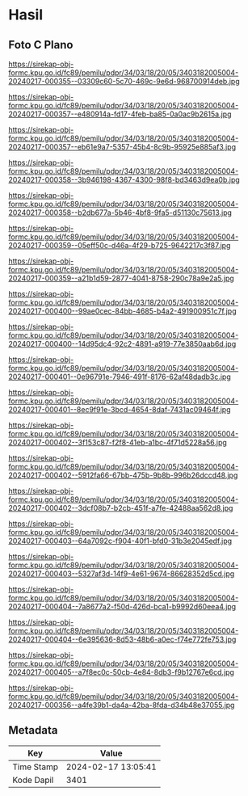 # Hasil

## Foto C Plano

https://sirekap-obj-formc.kpu.go.id/fc89/pemilu/pdpr/34/03/18/20/05/3403182005004-20240217-000355--03309c60-5c70-469c-9e6d-968700914deb.jpg

https://sirekap-obj-formc.kpu.go.id/fc89/pemilu/pdpr/34/03/18/20/05/3403182005004-20240217-000357--e480914a-fd17-4feb-ba85-0a0ac9b2615a.jpg

https://sirekap-obj-formc.kpu.go.id/fc89/pemilu/pdpr/34/03/18/20/05/3403182005004-20240217-000357--eb61e9a7-5357-45b4-8c9b-95925e885af3.jpg

https://sirekap-obj-formc.kpu.go.id/fc89/pemilu/pdpr/34/03/18/20/05/3403182005004-20240217-000358--3b946198-4367-4300-98f8-bd3463d9ea0b.jpg

https://sirekap-obj-formc.kpu.go.id/fc89/pemilu/pdpr/34/03/18/20/05/3403182005004-20240217-000358--b2db677a-5b46-4bf8-9fa5-d51130c75613.jpg

https://sirekap-obj-formc.kpu.go.id/fc89/pemilu/pdpr/34/03/18/20/05/3403182005004-20240217-000359--05eff50c-d46a-4f29-b725-9642217c3f87.jpg

https://sirekap-obj-formc.kpu.go.id/fc89/pemilu/pdpr/34/03/18/20/05/3403182005004-20240217-000359--a21b1d59-2877-4041-8758-290c78a9e2a5.jpg

https://sirekap-obj-formc.kpu.go.id/fc89/pemilu/pdpr/34/03/18/20/05/3403182005004-20240217-000400--99ae0cec-84bb-4685-b4a2-491900951c7f.jpg

https://sirekap-obj-formc.kpu.go.id/fc89/pemilu/pdpr/34/03/18/20/05/3403182005004-20240217-000400--14d95dc4-92c2-4891-a919-77e3850aab6d.jpg

https://sirekap-obj-formc.kpu.go.id/fc89/pemilu/pdpr/34/03/18/20/05/3403182005004-20240217-000401--0e96791e-7946-491f-8176-62af48dadb3c.jpg

https://sirekap-obj-formc.kpu.go.id/fc89/pemilu/pdpr/34/03/18/20/05/3403182005004-20240217-000401--8ec9f91e-3bcd-4654-8daf-7431ac09464f.jpg

https://sirekap-obj-formc.kpu.go.id/fc89/pemilu/pdpr/34/03/18/20/05/3403182005004-20240217-000402--3f153c87-f2f8-41eb-a1bc-4f71d5228a56.jpg

https://sirekap-obj-formc.kpu.go.id/fc89/pemilu/pdpr/34/03/18/20/05/3403182005004-20240217-000402--5912fa66-67bb-475b-9b8b-996b26dccd48.jpg

https://sirekap-obj-formc.kpu.go.id/fc89/pemilu/pdpr/34/03/18/20/05/3403182005004-20240217-000402--3dcf08b7-b2cb-451f-a7fe-42488aa562d8.jpg

https://sirekap-obj-formc.kpu.go.id/fc89/pemilu/pdpr/34/03/18/20/05/3403182005004-20240217-000403--64a7092c-f904-40f1-bfd0-31b3e2045edf.jpg

https://sirekap-obj-formc.kpu.go.id/fc89/pemilu/pdpr/34/03/18/20/05/3403182005004-20240217-000403--5327af3d-14f9-4e61-9674-86628352d5cd.jpg

https://sirekap-obj-formc.kpu.go.id/fc89/pemilu/pdpr/34/03/18/20/05/3403182005004-20240217-000404--7a8677a2-f50d-426d-bca1-b9992d60eea4.jpg

https://sirekap-obj-formc.kpu.go.id/fc89/pemilu/pdpr/34/03/18/20/05/3403182005004-20240217-000404--6e395636-8d53-48b6-a0ec-f74e772fe753.jpg

https://sirekap-obj-formc.kpu.go.id/fc89/pemilu/pdpr/34/03/18/20/05/3403182005004-20240217-000405--a7f8ec0c-50cb-4e84-8db3-f9b12767e6cd.jpg

https://sirekap-obj-formc.kpu.go.id/fc89/pemilu/pdpr/34/03/18/20/05/3403182005004-20240217-000356--a4fe39b1-da4a-42ba-8fda-d34b48e37055.jpg


## Metadata

| Key        | Value               |
| ---------- | ------------------- |
| Time Stamp | 2024-02-17 13:05:41 |
| Kode Dapil | 3401                |




